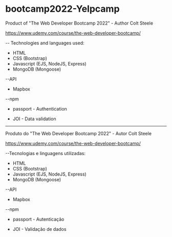 # bootcamp2022-Yelpcamp

Product of "The Web Developer Bootcamp 2022" - Author Colt Steele 

https://www.udemy.com/course/the-web-developer-bootcamp/

-- Technologies and languages ​​used:
- HTML
- CSS (Bootstrap)
- Javascript (EJS, NodeJS, Express)
- MongoDB (Mongoose)

--API
- Mapbox

--npm

- passport - Authentication

- JOI - Data validation

-----------------------------------------------------
Produto do "The Web Developer Bootcamp 2022" - Autor Colt Steele 

https://www.udemy.com/course/the-web-developer-bootcamp/

--Tecnologias e linguagens utilizadas:
- HTML
- CSS (Bootstrap)
- Javascript (EJS, NodeJS, Express)
- MongoDB (Mongoose)

--API 
- Mapbox

--npm

- passport - Autenticação

- JOI - Validação de dados
